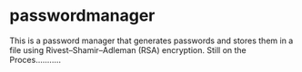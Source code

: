 # passwordmanager

This is a password manager that generates passwords and stores them in a file using Rivest–Shamir–Adleman (RSA) encryption.
Still on the Proces...........
